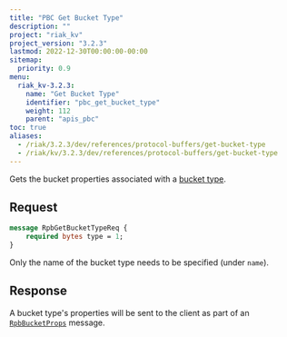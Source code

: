```yaml
---
title: "PBC Get Bucket Type"
description: ""
project: "riak_kv"
project_version: "3.2.3"
lastmod: 2022-12-30T00:00:00-00:00
sitemap:
  priority: 0.9
menu:
  riak_kv-3.2.3:
    name: "Get Bucket Type"
    identifier: "pbc_get_bucket_type"
    weight: 112
    parent: "apis_pbc"
toc: true
aliases:
  - /riak/3.2.3/dev/references/protocol-buffers/get-bucket-type
  - /riak/kv/3.2.3/dev/references/protocol-buffers/get-bucket-type
---
```


Gets the bucket properties associated with a [bucket type]({{<baseurl>}}riak/kv/3.2.3/using/cluster-operations/bucket-types).

## Request

```protobuf
message RpbGetBucketTypeReq {
    required bytes type = 1;
}
```

Only the name of the bucket type needs to be specified (under `name`).

## Response

A bucket type's properties will be sent to the client as part of an
[`RpbBucketProps`]({{<baseurl>}}riak/kv/3.2.3/developing/api/protocol-buffers/get-bucket-props) message.


